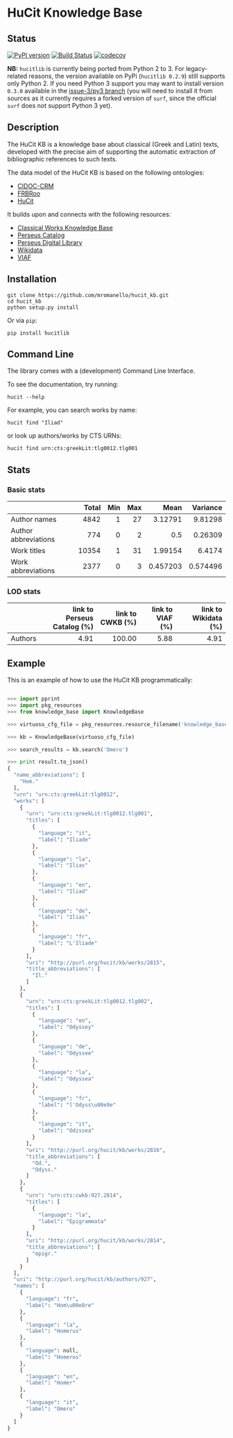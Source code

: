 # HuCit Knowledge Base

## Status

[![PyPI version](https://badge.fury.io/py/hucitlib.svg)](https://badge.fury.io/py/hucitlib)
[![Build Status](http://img.shields.io/travis/mromanello/hucit_kb.svg)](https://travis-ci.org/mromanello/hucit_kb)
[![codecov](https://codecov.io/gh/mromanello/hucit_kb/branch/master/graph/badge.svg)](https://codecov.io/gh/mromanello/hucit_kb)

**NB:** `hucitlib` is currently being ported from Python 2 to 3. For legacy-related
reasons, the version available on PyPi (`hucitlib 0.2.9`) still supports only Python 2.
If you need Python 3 support you may want to install version `0.3.0` available in the [issue-3/py3 branch](https://github.com/mromanello/hucit_kb/tree/issue-3/py3) (you will need to install
it from sources as it currently requires a forked version of `surf`, since the official `surf` does not support Python 3 yet).

## Description

The HuCit KB is a knowledge base about classical (Greek and Latin) texts, developed with the precise aim of supporting the automatic extraction of bibliographic references to such texts.

The data model of the HuCit KB is based on the following ontologies:

* [CIDOC-CRM](http://www.cidoc-crm.org/)
* [FRBRoo](http://www.cidoc-crm.org/frbroo/)
* [HuCit](http://www.essepuntato.it/lode/owlapi/http://purl.org/net/hucit)

It builds upon and connects with the following resources:

* [Classical Works Knowledge Base](http://cwkb.org/linkedopendata)
* [Perseus Catalog](http://catalog.perseus.org)
* [Perseus Digital Library](http://perseus.tufts.edu)
* [Wikidata](http://wikidata.org)
* [VIAF](http://viaf.org)

## Installation

    git clone https://github.com/mromanello/hucit_kb.git
    cd hucit_kb
    python setup.py install

Or via `pip`:

    pip install hucitlib

## Command Line

The library comes with a (development) Command Line Interface.

To see the documentation, try running:

    hucit --help

For example, you can search works by name:

    hucit find "Iliad"

or look up authors/works by CTS URNs:

    hucit find urn:cts:greekLit:tlg0012.tlg001

## Stats

### Basic stats

|                      |   Total |   Min |   Max |     Mean |   Variance |
|:---------------------|--------:|------:|------:|---------:|-----------:|
| Author names         |    4842 |     1 |    27 | 3.12791  |   9.81298  |
| Author abbreviations |     774 |     0 |     2 | 0.5      |   0.26309  |
| Work titles          |   10354 |     1 |    31 | 1.99154  |   6.4174   |
| Work abbreviations   |    2377 |     0 |     3 | 0.457203 |   0.574496 |

### LOD stats

|         |   link to Perseus Catalog (%) |   link to CWKB (%) |   link to VIAF (%) |   link to Wikidata (%) |
|:--------|-------------------------------:|--------------------:|--------------------:|------------------------:|
| Authors |                           4.91 |              100.00 |                5.88 |                    4.91 |

## Example

This is an example of how to use the HuCit KB programmatically:

```python

>>> import pprint
>>> import pkg_resources
>>> from knowledge_base import KnowledgeBase

>>> virtuoso_cfg_file = pkg_resources.resource_filename('knowledge_base','config/virtuoso.ini')

>>> kb = KnowledgeBase(virtuoso_cfg_file)

>>> search_results = kb.search('Omero')

>>> print result.to_json()
{
  "name_abbreviations": [
    "Hom."
  ],
  "urn": "urn:cts:greekLit:tlg0012",
  "works": [
    {
      "urn": "urn:cts:greekLit:tlg0012.tlg001",
      "titles": [
        {
          "language": "it",
          "label": "Iliade"
        },
        {
          "language": "la",
          "label": "Ilias"
        },
        {
          "language": "en",
          "label": "Iliad"
        },
        {
          "language": "de",
          "label": "Ilias"
        },
        {
          "language": "fr",
          "label": "L'Iliade"
        }
      ],
      "uri": "http://purl.org/hucit/kb/works/2815",
      "title_abbreviations": [
        "Il."
      ]
    },
    {
      "urn": "urn:cts:greekLit:tlg0012.tlg002",
      "titles": [
        {
          "language": "en",
          "label": "Odyssey"
        },
        {
          "language": "de",
          "label": "Odyssee"
        },
        {
          "language": "la",
          "label": "Odyssea"
        },
        {
          "language": "fr",
          "label": "l'Odyss\u00e9e"
        },
        {
          "language": "it",
          "label": "Odissea"
        }
      ],
      "uri": "http://purl.org/hucit/kb/works/2816",
      "title_abbreviations": [
        "Od.",
        "Odyss."
      ]
    },
    {
      "urn": "urn:cts:cwkb:927.2814",
      "titles": [
        {
          "language": "la",
          "label": "Epigrammata"
        }
      ],
      "uri": "http://purl.org/hucit/kb/works/2814",
      "title_abbreviations": [
        "epigr."
      ]
    }
  ],
  "uri": "http://purl.org/hucit/kb/authors/927",
  "names": [
    {
      "language": "fr",
      "label": "Hom\u00e8re"
    },
    {
      "language": "la",
      "label": "Homerus"
    },
    {
      "language": null,
      "label": "Homeros"
    },
    {
      "language": "en",
      "label": "Homer"
    },
    {
      "language": "it",
      "label": "Omero"
    }
  ]
}
```
